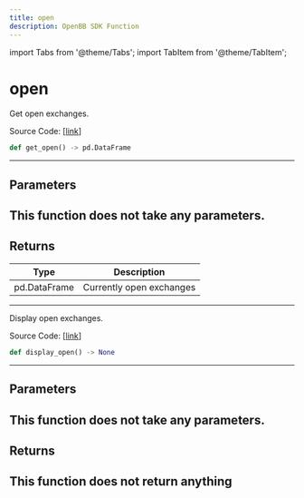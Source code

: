 ```yaml
---
title: open
description: OpenBB SDK Function
---
```


import Tabs from '@theme/Tabs';
import TabItem from '@theme/TabItem';

# open

<Tabs>
<TabItem value="model" label="Model" default>

Get open exchanges.

Source Code: [[link](https://github.com/OpenBB-finance/OpenBBTerminal/tree/main/openbb_terminal/stocks/tradinghours/bursa_model.py#L54)]
```python
def get_open() -> pd.DataFrame
```
---
## Parameters
This function does not take any parameters.
---
## Returns
| Type | Description |
| ---- | ----------- |
| pd.DataFrame | Currently open exchanges |
---


</TabItem>
<TabItem value="view" label="View">

Display open exchanges.

Source Code: [[link](https://github.com/OpenBB-finance/OpenBBTerminal/tree/main/openbb_terminal/stocks/tradinghours/bursa_view.py#L44)]
```python
def display_open() -> None
```
---
## Parameters
This function does not take any parameters.
---
## Returns
This function does not return anything
---


</TabItem>
</Tabs>
